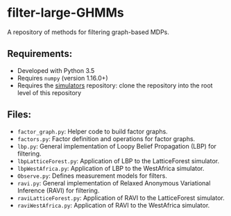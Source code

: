 # filter-large-GHMMs

A repository of methods for filtering graph-based MDPs.  

## Requirements:
- Developed with Python 3.5
- Requires `numpy` (version 1.16.0+)
- Requires the [simulators](https://github.com/rhaksar/simulators) repository: clone the repository into the root level of this repository 

## Files:
- `factor_graph.py`: Helper code to build factor graphs.
- `factors.py`: Factor definition and operations for factor graphs.
- `lbp.py`: General implementation of Loopy Belief Propagation (LBP) for filtering.
- `lbpLatticeForest.py`: Application of LBP to the LatticeForest simulator.
- `lbpWestAfrica.py`: Application of LBP to the WestAfrica simulator. 
- `Observe.py`: Defines measurement models for filters. 
- `ravi.py`: General implementation of Relaxed Anonymous Variational Inference (RAVI) for filtering. 
- `raviLatticeForest.py`: Application of RAVI to the LatticeForest simulator.
- `raviWestAfrica.py`: Application of RAVI to the WestAfrica simulator. 